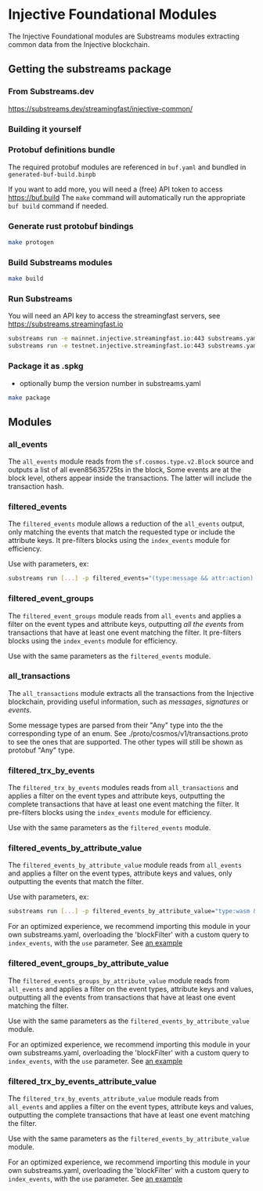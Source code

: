 # Injective Foundational Modules

The Injective Foundational modules are Substreams modules extracting common data from the Injective blockchain.

## Getting the substreams package

### From Substreams.dev

https://substreams.dev/streamingfast/injective-common/


### Building it yourself

### Protobuf definitions bundle

The required protobuf modules are referenced in `buf.yaml` and bundled in `generated-buf-build.binpb`

If you want to add more, you will need a (free) API token to access https://buf.build
The `make` command will automatically run the appropriate `buf build` command if needed.

### Generate rust protobuf bindings

```bash
make protogen
```

### Build Substreams modules

```bash
make build
```

### Run Substreams

You will need an API key to access the streamingfast servers, see https://substreams.streamingfast.io

```bash
substreams run -e mainnet.injective.streamingfast.io:443 substreams.yaml filtered_events -p filtered_events='type:injective.peggy.v1.EventDepositClaim' -s 9600 -t 9700
substreams run -e testnet.injective.streamingfast.io:443 substreams.yaml filtered_events -p filtered_events='type:injective.exchange.v1beta1.EventCancelSpotOrder' -s 27751658 -t +10
```

### Package it as .spkg

* optionally bump the version number in substreams.yaml

```bash
make package
```

## Modules

### all_events

The `all_events` module reads from the `sf.cosmos.type.v2.Block` source and outputs a list of all even85635725ts in the block,
Some events are at the block level, others appear inside the transactions. The latter will include the transaction hash.

### filtered_events

The `filtered_events` module allows a reduction of the `all_events` output, only matching the events that match the 
requested type or include the attribute keys.
It pre-filters blocks using the `index_events` module for efficiency.

Use with parameters, ex:

```bash
substreams run [...] -p filtered_events="(type:message && attr:action) || (type:wasm && attr:_contract_address)"
```

### filtered_event_groups

The `filtered_event_groups` module reads from `all_events` and applies a filter on the event types and attribute keys, 
outputting *all the events* from transactions that have at least one event matching the filter.
It pre-filters blocks using the `index_events` module for efficiency.

Use with the same parameters as the `filtered_events` module.

### all_transactions

The `all_transactions` module extracts all the transactions from the Injective blockchain, providing useful information, such as _messages_, _signatures_ or _events_.

Some message types are parsed from their "Any" type into the the corresponding type of an enum. See ./proto/cosmos/v1/transactions.proto to see the ones that are supported.
The other types will still be shown as protobuf "Any" type.

### filtered_trx_by_events


The `filtered_trx_by_events` modules reads from `all_transactions` and applies a filter on the event types and attribute keys, 
outputting the complete transactions that have at least one event matching the filter.
It pre-filters blocks using the `index_events` module for efficiency.

Use with the same parameters as the `filtered_events` module.


### filtered_events_by_attribute_value

The `filtered_events_by_attribute_value` module reads from `all_events` and applies a filter on the event types, 
attribute keys and values, only outputting the events that match the filter. 

Use with parameters, ex:

```bash
substreams run [...] -p filtered_events_by_attribute_value="type:wasm && attr:_contract_address:inj1v77y5ttah96dc9qkcpc88ad7rce8n88e99t3m5"
```

For an optimized experience, we recommend importing this module in your own substreams.yaml, overloading 
the 'blockFilter' with a custom query to `index_events`, with the `use` parameter. See [an example](./derived-substreams-example.yaml)


### filtered_event_groups_by_attribute_value

The `filtered_events_groups_by_attribute_value` module reads from `all_events` and applies a filter on the event types,
attribute keys and values, outputting all the events from transactions that have at least one event matching the filter.

Use with the same parameters as the `filtered_events_by_attribute_value` module.

For an optimized experience, we recommend importing this module in your own substreams.yaml, overloading 
the 'blockFilter' with a custom query to `index_events`, with the `use` parameter. See [an example](./derived-substreams-example.yaml)


### filtered_trx_by_events_attribute_value

The `filtered_trx_by_events_attribute_value` module reads from `all_events` and applies a filter on the event types, 
attribute keys and values, outputting the complete transactions that have at least one event matching the filter.

Use with the same parameters as the `filtered_events_by_attribute_value` module.

For an optimized experience, we recommend importing this module in your own substreams.yaml, overloading 
the 'blockFilter' with a custom query to `index_events`, with the `use` parameter. See [an example](./derived-substreams-example.yaml)

